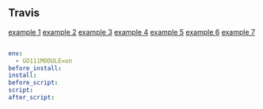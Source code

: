 Travis
-

[example 1](https://github.com/cn007b/beeGame/blob/master/.travis.yml)
[example 2](https://github.com/cn007b/getthemall/blob/master/.travis.yml)
[example 3](https://github.com/cn007b/is-it-object/blob/master/.travis.yml)
[example 4](https://github.com/cn007b/log/blob/master/.travis.yml)
[example 5](https://github.com/cn007b/pylog/blob/master/.travis.yml)
[example 6](https://github.com/thepkg/awsl/blob/master/.travis.yml)
[example 7](https://github.com/thepkg/strings/blob/master/.travis.yml)

````yaml

env:
  - GO111MODULE=on
before_install:
install:
before_script:
script:
after_script:
````
